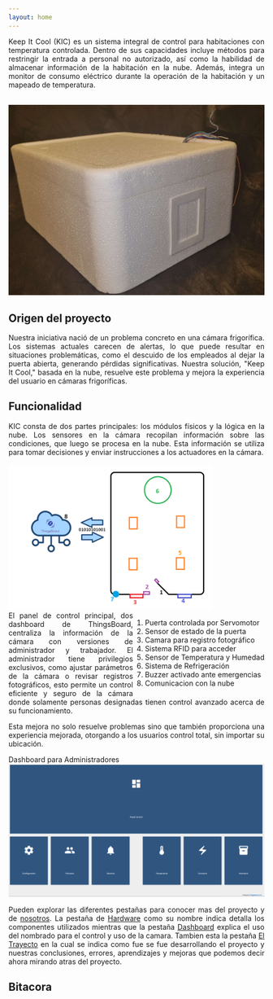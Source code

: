 ```yaml
---
layout: home
---
```


<div style='text-align: justify;'>
  Keep It Cool (KIC) es un sistema integral de control para habitaciones con temperatura controlada. Dentro de sus capacidades incluye métodos para restringir la entrada a personal no autorizado, así como la habilidad de almacenar información de la habitación en la nube. Además, integra un monitor de consumo eléctrico durante la operación de la habitación y un mapeado de temperatura.
</div><br>

![Maqueta](https://raw.githubusercontent.com/SisCom-PI2-2023-2/proyecto-keep-it-cool/main/docs/assets/maquetaSinTerminar.jpg)

## Origen del proyecto

<div style='text-align: justify;'>
  
  Nuestra iniciativa nació de un problema concreto en una cámara frigorífica. Los sistemas actuales carecen de alertas, lo que puede resultar en situaciones problemáticas, como el descuido de los empleados al dejar la puerta abierta, generando pérdidas significativas. Nuestra solución, "Keep It Cool," basada en la nube, resuelve este problema y mejora la experiencia del usuario en cámaras frigoríficas.

</div>


## Funcionalidad 

<div style='text-align: justify;'>
  KIC consta de dos partes principales: los módulos físicos y la lógica en la nube. Los
sensores en la cámara recopilan información sobre las condiciones, que luego se procesa
en la nube. Esta información se utiliza para tomar decisiones y enviar instrucciones a los
actuadores en la cámara.
</div>
<br>

<div style="display:inline;text-align:left; ">
   <img src="https://raw.githubusercontent.com/SisCom-PI2-2023-2/proyecto-keep-it-cool/main/docs/assets/Diagrama.png" alt="diagrama" width=400 border="0"/>
  <div style="float: right">
  <ol>
    <li>Puerta controlada por Servomotor</li>
    <li>Sensor de estado de la puerta</li>
    <li>Camara para registro fotográfico</li>
    <li>Sistema RFID para acceder</li>
    <li>Sensor de Temperatura y Humedad</li>
    <li>Sistema de Refrigeración</li>
    <li>Buzzer activado ante emergencias</li>
    <li>Comunicacion con la nube </li>
  </ol>
  </div>
</div>

<div style='text-align: justify;'>
  El panel de control principal, dos dashboard de ThingsBoard, centraliza la información de la cámara con versiones de administrador y trabajador. El administrador tiene privilegios exclusivos, como ajustar parámetros de la cámara o revisar registros fotográficos, esto permite un control eficiente y seguro de la cámara donde solamente personas designadas tienen control avanzado acerca de su funcionamiento.

  Esta mejora no solo resuelve problemas sino que también proporciona una experiencia mejorada, otorgando a los usuarios control total, sin importar su ubicación. 
</div>
  
Dashboard para Administradores
![Dashboard Admin](https://raw.githubusercontent.com/SisCom-PI2-2023-2/proyecto-keep-it-cool/main/docs/assets/Dashboard%20(admin).PNG)

<div style='text-align: justify;'>
  Pueden explorar las diferentes pestañas para conocer mas del proyecto y de <a href="https://siscom-pi2-2023-2.github.io/proyecto-keep-it-cool/equipo/">nosotros</a>. La pestaña de <a href="https://siscom-pi2-2023-2.github.io/proyecto-keep-it-cool/hardware/">Hardware</a> como su nombre indica detalla los componentes utilizados mientras que la pestaña <a href="https://siscom-pi2-2023-2.github.io/proyecto-keep-it-cool/dashboard/">Dashboard</a> explica el uso del nombrado para el control y uso de la camara. Tambien esta la pestaña <a href="https://siscom-pi2-2023-2.github.io/proyecto-keep-it-cool/el_trayecto/">El Trayecto</a> en la cual se indica como fue se fue desarrollando el proyecto y nuestras conclusiones, errores, aprendizajes y mejoras que podemos decir ahora mirando atras del proyecto.
</div>

## Bitacora

